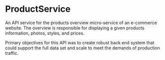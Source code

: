 # ProductService

An API service for the products overview micro-service of an e-commerce website. The overview is responsible for displaying a given products information, photos, styles, and prices. 

Primary objectives for this API was to create robust back end system that could support the full data set and scale to meet the demands of production traffic.

